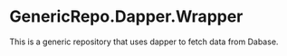 # GenericRepo.Dapper.Wrapper
This is a generic repository that uses dapper to fetch data from Dabase.

